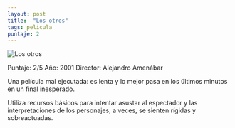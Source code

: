 ```yaml
---
layout: post
title:  "Los otros"
tags: pelicula
puntaje: 2
---
```




![Los otros](https://pics.filmaffinity.com/Los_otros-255113377-large.jpg)

Puntaje: 2/5 
Año: 2001
Director: Alejandro Amenábar

Una película mal ejecutada: es lenta y lo mejor pasa en los últimos minutos en un final inesperado.

Utiliza recursos básicos para intentar asustar al espectador y las interpretaciones de los personajes, a veces, se sienten rígidas y sobreactuadas.

 
